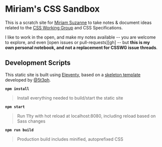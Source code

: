 # Miriam's CSS Sandbox

This is a scratch site for
[Miriam Suzanne](https://oddbird.net/authors/miriam/)
to take notes & document ideas
related to the
[CSS Working Group](https://github.com/w3c/csswg-drafts/)
and CSS Specifications.

I like to work in the open,
and make my notes available --
you are welcome to explore,
and even [open issues or pull-requests][gh] --
but **this is my own personal notebook,
and not a replacement for CSSWG issue threads**.

## Development Scripts

This static site is built using
[Eleventy](https://11ty.dev/),
based on a [skeleton template](https://11ty.rocks/)
developed by [@5t3ph](https://twitter.com/5t3ph).

**`npm install`**

> Install everything needed to build/start the static site

**`npm start`**

> Run 11ty with hot reload at localhost:8080, including reload based on Sass changes

**`npm run build`**

> Production build includes minified, autoprefixed CSS
